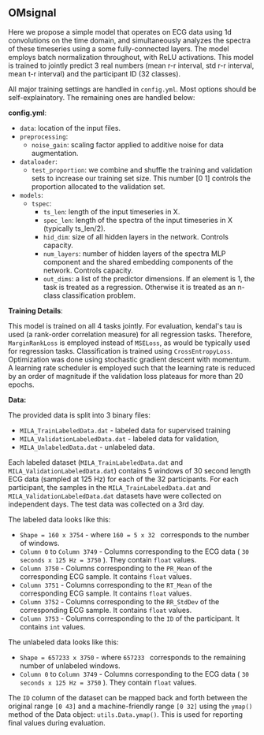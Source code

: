 OMsignal
--------

Here we propose a simple model that operates on ECG data using 1d convolutions on the time domain, and simultaneously analyzes the spectra of these timeseries using a some fully-connected layers. The model employs batch normalization throughout, with ReLU activations. This model is trained to jointly predict 3 real numbers (mean r-r interval, std r-r interval, mean t-r interval) and the participant ID (32 classes).

All major training settings are handled in `config.yml`. Most options should be self-explainatory. The remaining ones are handled below:

**config.yml**:

+ `data`: location of the input files.
+ `preprocessing`:
    + `noise_gain`: scaling factor applied to additive noise for data augmentation.
+ `dataloader`:
    + `test_proportion`: we combine and shuffle the training and validation sets to increase our training set size. This number [0 1] controls the proportion allocated to the validation set.
+ `models`:
    + `tspec`:
        + `ts_len`: length of the input timeseries in X.
        + `spec_len`: length of the spectra of the input timeseries in X (typically ts_len/2).
        + `hid_dim`: size of all hidden layers in the network. Controls capacity.
        + `num_layers`: number of hidden layers of the spectra MLP component and the shared embedding components of the network. Controls capacity.
        + `out_dims`: a list of the predictor dimensions. If an element is 1, the task is treated as a regression. Otherwise it is treated as an n-class classification problem.

**Training Details**:

This model is trained on all 4 tasks jointly. For evaluation, kendal's tau is used (a rank-order correlation measure) for all regression tasks. Therefore, `MarginRankLoss` is employed instead of `MSELoss`, as would be typically used for regression tasks. Classification is trained using `CrossEntropyLoss`. Optimization was done using stochastic gradient descent with momentum. A learning rate scheduler is employed such that the learning rate is reduced by an order of magnitude if the validation loss plateaus for more than 20 epochs.

**Data:**

The provided data is split into 3 binary files:

+ `MILA_TrainLabeledData.dat` - labeled data for supervised training
+ `MILA_ValidationLabeledData.dat` -  labeled data for validation,
+ `MILA_UnlabeledData.dat` -  unlabeled data.

Each labeled dataset (`MILA_TrainLabeledData.dat` and `MILA_ValidationLabeledData.dat`) contains 5 windows of 30 second length ECG data (sampled at 125 Hz) for each of the 32 participants. For each participant, the samples in the `MILA_TrainLabeledData.dat` and `MILA_ValidationLabeledData.dat` datasets have were collected on independent days. The test data was collected on a 3rd day.

The labeled data looks like this:

+ `Shape = 160 x 3754` - where `160 = 5 x 32 ` corresponds to the number of windows.
+ `Column 0` to `Column 3749` - Columns corresponding to the ECG data ( `30 seconds x 125 Hz = 3750` ). They contain `float` values.
+ `Column 3750` - Columns corresponding to the `PR_Mean` of the corresponding ECG sample. It contains `float` values.
+ `Column 3751` - Columns corresponding to the `RT_Mean` of the corresponding ECG sample. It contains `float` values.
+ `Column 3752` - Columns corresponding to the `RR_StdDev` of the corresponding ECG sample. It contains `float` values.
+ `Column 3753` - Columns corresponding to the `ID` of the participant. It contains `int` values.

The unlabeled data looks like this:

+ `Shape = 657233 x 3750` - where `657233 ` corresponds to the remaining number of unlabeled windows.
+ `Column 0` to `Column 3749` - Columns corresponding to the ECG data ( `30 seconds x 125 Hz = 3750` ). They contain `float` values.

The `ID` column of the dataset can be mapped back and forth between the original range `[0 43]` and a machine-friendly range `[0 32]` using the `ymap()` method of the Data object: `utils.Data.ymap()`. This is used for reporting final values during evaluation.

